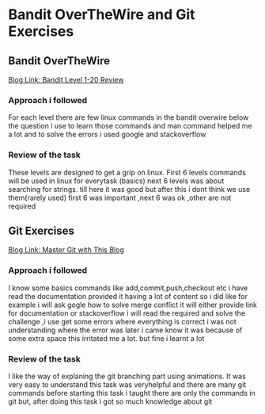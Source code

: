 # Bandit OverTheWire and Git Exercises 

## Bandit OverTheWire  

[Blog Link: Bandit Level 1-20 Review](https://medium.com/@mdilip2909/bandit-level-1-20-be967b1ef93f)  
### Approach i followed 
For each level there are few linux commands in the bandit overwire below the question i use to learn those commands 
and man command helped me a lot and to solve the errors i used google and stackoverflow 

### Review of the task 

These levels are designed to get a grip on linux. First 6 levels commands will be used in linux for everytask (basics)
next 6 levels was about searching for strings. till here it was good but after this i dont think we use them(rarely used)
first 6 was important ,next 6 was ok ,other are not required 

## Git Exercises  

[Blog Link: Master Git with This Blog](https://medium.com/@mdilip2909/master-git-with-this-blog-by-dilip-51de1160870d)  

### Approach i followed 
I know some basics commands like add,commit,push,checkout etc i have read the documentation provided it having a lot of content
so i did like for example i will ask gogle how to solve merge conflict it will either provide link for documentation or stackoverflow 
i will read the required and solve the challenge ,i use get some errors where everything is correct i was not understanding where the error 
was later i came know it was because of some extra space this irritated me a lot. but fine i learnt a lot 

### Review of the task 
I like the way of explaning the git branching part using animations. It was very easy to understand 
this task was veryhelpful and there are many git commands before starting this task i taught there are only the commands
in git but, after doing this task i got so much knowledge about git 


